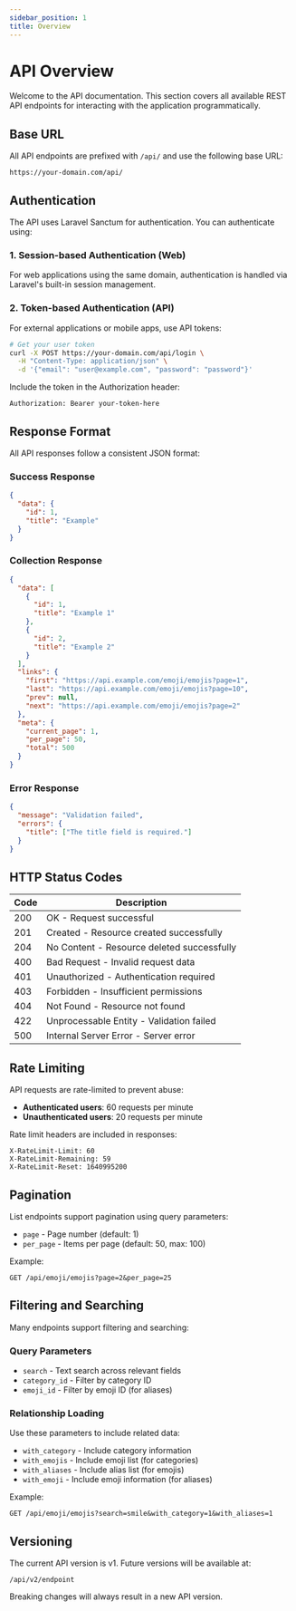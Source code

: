```yaml
---
sidebar_position: 1
title: Overview
---
```


# API Overview

Welcome to the API documentation. This section covers all available REST API endpoints for interacting with the application programmatically.

## Base URL

All API endpoints are prefixed with `/api/` and use the following base URL:

```text
https://your-domain.com/api/
```

## Authentication

The API uses Laravel Sanctum for authentication. You can authenticate using:

### 1. Session-based Authentication (Web)
For web applications using the same domain, authentication is handled via Laravel's built-in session management.

### 2. Token-based Authentication (API)
For external applications or mobile apps, use API tokens:

```bash
# Get your user token
curl -X POST https://your-domain.com/api/login \
  -H "Content-Type: application/json" \
  -d '{"email": "user@example.com", "password": "password"}'
```

Include the token in the Authorization header:

```text
Authorization: Bearer your-token-here
```

## Response Format

All API responses follow a consistent JSON format:

### Success Response

```json
{
  "data": {
    "id": 1,
    "title": "Example"
  }
}
```

### Collection Response

```json
{
  "data": [
    {
      "id": 1,
      "title": "Example 1"
    },
    {
      "id": 2,
      "title": "Example 2"
    }
  ],
  "links": {
    "first": "https://api.example.com/emoji/emojis?page=1",
    "last": "https://api.example.com/emoji/emojis?page=10",
    "prev": null,
    "next": "https://api.example.com/emoji/emojis?page=2"
  },
  "meta": {
    "current_page": 1,
    "per_page": 50,
    "total": 500
  }
}
```

### Error Response

```json
{
  "message": "Validation failed",
  "errors": {
    "title": ["The title field is required."]
  }
}
```

## HTTP Status Codes

| Code | Description                                |
|------|--------------------------------------------|
| 200  | OK - Request successful                    |
| 201  | Created - Resource created successfully    |
| 204  | No Content - Resource deleted successfully |
| 400  | Bad Request - Invalid request data         |
| 401  | Unauthorized - Authentication required     |
| 403  | Forbidden - Insufficient permissions       |
| 404  | Not Found - Resource not found             |
| 422  | Unprocessable Entity - Validation failed   |
| 500  | Internal Server Error - Server error       |

## Rate Limiting

API requests are rate-limited to prevent abuse:

- **Authenticated users**: 60 requests per minute
- **Unauthenticated users**: 20 requests per minute

Rate limit headers are included in responses:

```text
X-RateLimit-Limit: 60
X-RateLimit-Remaining: 59
X-RateLimit-Reset: 1640995200
```

## Pagination

List endpoints support pagination using query parameters:

- `page` - Page number (default: 1)
- `per_page` - Items per page (default: 50, max: 100)

Example:

```text
GET /api/emoji/emojis?page=2&per_page=25
```

## Filtering and Searching

Many endpoints support filtering and searching:

### Query Parameters
- `search` - Text search across relevant fields
- `category_id` - Filter by category ID
- `emoji_id` - Filter by emoji ID (for aliases)

### Relationship Loading
Use these parameters to include related data:

- `with_category` - Include category information
- `with_emojis` - Include emoji list (for categories)
- `with_aliases` - Include alias list (for emojis)
- `with_emoji` - Include emoji information (for aliases)

Example:

```text
GET /api/emoji/emojis?search=smile&with_category=1&with_aliases=1
```

## Versioning

The current API version is v1. Future versions will be available at:

```text
/api/v2/endpoint
```

Breaking changes will always result in a new API version.
